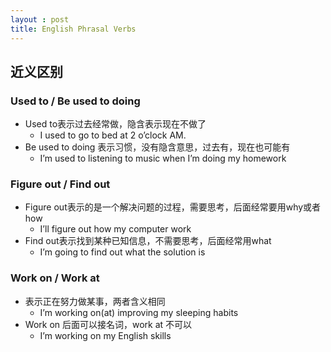 ```yaml
---
layout : post
title: English Phrasal Verbs
---
```


## 近义区别

### Used to / Be used to doing

- Used to表示过去经常做，隐含表示现在不做了
    - I used to go to bed at 2 o’clock AM.
- Be used to doing 表示习惯，没有隐含意思，过去有，现在也可能有
    - I’m used to listening to music when I’m doing my homework

### Figure out / Find out 

- Figure out表示的是一个解决问题的过程，需要思考，后面经常要用why或者how
    - I’ll figure out how my computer work
- Find out表示找到某种已知信息，不需要思考，后面经常用what
    - I’m going to find out what the solution is 

### Work on / Work at
- 表示正在努力做某事，两者含义相同
    - I’m working on(at) improving my sleeping habits
- Work on 后面可以接名词，work at 不可以
    - I’m working on my English skills

